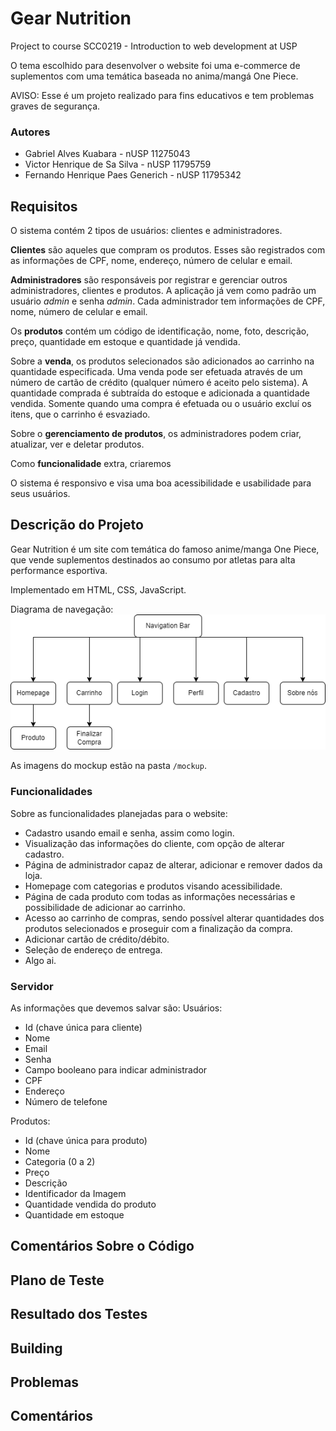 # Gear Nutrition

Project to course SCC0219 - Introduction to web development at USP

O tema escolhido para desenvolver o website foi uma e-commerce de suplementos com uma temática baseada no anima/mangá One Piece.

AVISO: Esse é um projeto realizado para fins educativos e tem problemas graves de segurança.

### Autores
- Gabriel Alves Kuabara - nUSP 11275043
- Victor Henrique de Sa Silva - nUSP 11795759
- Fernando Henrique Paes Generich - nUSP 11795342

## Requisitos

O sistema contém 2 tipos de usuários: clientes e administradores.

**Clientes** são aqueles que compram os produtos. Esses são registrados com as informações de CPF, nome, endereço, número de celular e email.

**Administradores** são responsáveis por registrar e gerenciar outros administradores, clientes e produtos. A aplicação já vem como padrão um usuário *admin* e senha *admin*. Cada administrador tem informações de CPF, nome, número de celular e email.

Os **produtos** contém um código de identificação, nome, foto, descrição, preço, quantidade em estoque e quantidade já vendida.

Sobre a **venda**, os produtos selecionados são adicionados ao carrinho na quantidade especificada. Uma venda pode ser efetuada através de um número de cartão de crédito (qualquer número é aceito pelo sistema). A quantidade comprada é subtraída do estoque e adicionada a quantidade vendida. Somente quando uma compra é efetuada ou o usuário excluí os itens, que o carrinho é esvaziado.

Sobre o **gerenciamento de produtos**, os administradores podem criar, atualizar, ver e deletar produtos.

Como **funcionalidade** extra, criaremos

O sistema é responsivo e visa uma boa acessibilidade e usabilidade para seus usuários.

## Descrição do Projeto

Gear Nutrition é um site com temática do famoso anime/manga One Piece, que vende suplementos destinados ao consumo por atletas para alta performance esportiva. 

Implementado em HTML, CSS, JavaScript.

Diagrama de navegação:<br>
![alt text](./mockups/navigation_diagram.png)

As imagens do mockup estão na pasta `/mockup`.

### Funcionalidades

Sobre as funcionalidades planejadas para o website:
- Cadastro usando email e senha, assim como login.
- Visualização das informações do cliente, com opção de alterar cadastro.
- Página de administrador capaz de alterar, adicionar e remover dados da loja.
- Homepage com categorias e produtos visando acessibilidade.
- Página de cada produto com todas as informações necessárias e possibilidade de adicionar ao carrinho.
- Acesso ao carrinho de compras, sendo possível alterar quantidades dos produtos selecionados e proseguir com a finalização da compra.
- Adicionar cartão de crédito/débito.
- Seleção de endereço de entrega.
- Algo ai.

### Servidor

As informações que devemos salvar são:
Usuários:
- Id (chave única para cliente)
- Nome
- Email
- Senha
- Campo booleano para indicar administrador
- CPF
- Endereço
- Número de telefone

Produtos:
- Id (chave única para produto)
- Nome
- Categoria (0 a 2)
- Preço
- Descrição
- Identificador da Imagem
- Quantidade vendida do produto
- Quantidade em estoque

## Comentários Sobre o Código
## Plano de Teste
## Resultado dos Testes
## Building
## Problemas
## Comentários